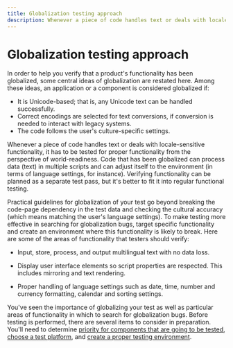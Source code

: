 ```yaml
---
title: Globalization testing approach
description: Whenever a piece of code handles text or deals with locale-sensitive functionality, it has to be tested for proper functionality from the perspective of world-readiness.
---
```


# Globalization testing approach

In order to help you verify that a product's functionality has been globalized, some central ideas of globalization are restated here.
Among these ideas, an application or a component is considered globalized if:

- It is Unicode-based; that is, any Unicode text can be handled successfully.
- Correct encodings are selected for text conversions, if conversion is needed to interact with legacy systems.
- The code follows the user's culture-specific settings.

Whenever a piece of code handles text or deals with locale-sensitive functionality, it has to be tested for proper functionality from the perspective of world-readiness.
Code that has been globalized can process data (text) in multiple scripts and can adjust itself to the environment (in terms of language settings, for instance).
Verifying functionality can be planned as a separate test pass, but it's better to fit it into regular functional testing.

Practical guidelines for globalization of your test go beyond breaking the code-page dependency in the test data and checking the cultural accuracy (which means matching the user's language settings).
To make testing more effective in searching for globalization bugs, target specific functionality and create an environment where this functionality is likely to break. Here are some of the areas of functionality that testers should verify:

- Input, store, process, and output multilingual text with no data loss.

- Display user interface elements so script properties are respected. This includes mirroring and text rendering.

- Proper handling of language settings such as date, time, number and currency formatting, calendar and sorting settings.

You've seen the importance of globalizing your test as well as particular areas of functionality in which to search for globalization bugs.
Before testing is performed, there are several items to consider in preparation.
You'll need to determine [priority for components that are going to be tested](prioritize-components.md), [choose a test platform](choose-a-test-platform.md), and [create a proper testing environment](create-the-test-environment.md).
